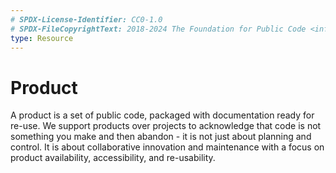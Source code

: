 ```yaml
---
# SPDX-License-Identifier: CC0-1.0
# SPDX-FileCopyrightText: 2018-2024 The Foundation for Public Code <info@publiccode.net>
type: Resource
---
```


# Product

A product is a set of public code, packaged with documentation ready for re-use.
We support products over projects to acknowledge that code is not something you make and then abandon - it is not just about planning and control.
It is about collaborative innovation and maintenance with a focus on product availability, accessibility, and re-usability.
